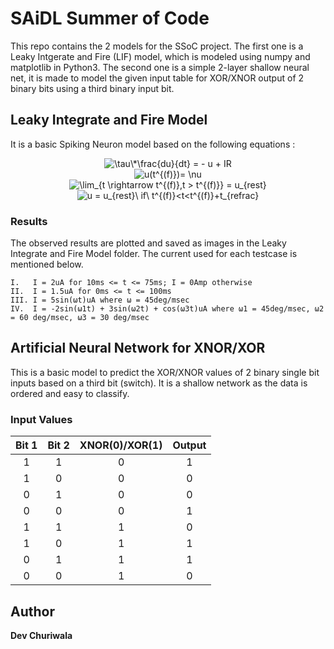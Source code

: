# SAiDL Summer of Code

This repo contains the 2 models for the SSoC project. The first one is a Leaky Intgerate and Fire (LIF) model, which is modeled using numpy and matplotlib in Python3. The second one is a simple 2-layer shallow neural net, it is made to model the given input table for XOR/XNOR output of 2 binary bits using a third binary input bit.  

## Leaky Integrate and Fire Model

It is a basic Spiking Neuron model based on the following equations : <br />
<p align="center">
<img src="https://latex.codecogs.com/gif.latex?\tau\*\frac{du}{dt}&space;=&space;-&space;u&space;&plus;&space;IR" title="\tau\*\frac{du}{dt} = - u + IR" /> <br />
<img src="https://latex.codecogs.com/gif.latex?u(t^{(f)})=&space;\nu" title="u(t^{(f)})= \nu" /> <br />
<img src="https://latex.codecogs.com/gif.latex?\lim_{t&space;\rightarrow&space;t^{(f)},t&space;>&space;t^{(f)}}&space;=&space;u_{rest}" title="\lim_{t \rightarrow t^{(f)},t > t^{(f)}} = u_{rest}" /> <br />
<img src="https://latex.codecogs.com/gif.latex?u&space;=&space;u_{rest}\&space;if\&space;t^{(f)}<t<t^{(f)}&plus;t_{refrac}" title="u = u_{rest}\ if\ t^{(f)}<t<t^{(f)}+t_{refrac}" />
</p>

### Results

The observed results are plotted and saved as images in the Leaky Integrate and Fire Model folder.
The current used for each testcase is mentioned below.
```
I.   I = 2uA for 10ms <= t <= 75ms; I = 0Amp otherwise
II.  I = 1.5uA for 0ms <= t <= 100ms
III. I = 5sin(ωt)uA where ω = 45deg/msec
IV.  I = -2sin(ω1t) + 3sin(ω2t) + cos(ω3t)uA where ω1 = 45deg/msec, ω2 = 60 deg/msec, ω3 = 30 deg/msec
```

## Artificial Neural Network for XNOR/XOR

This is a basic model to predict the XOR/XNOR values of 2 binary single bit inputs based on a third bit (switch). It is a shallow network as the data is ordered and easy to classify.


### Input Values
| Bit 1 | Bit 2 | XNOR(0)/XOR(1) | Output |
| :---: | :---: | :---: | :---: |
| 1 | 1 | 0 | 1 |
| 1 | 0 | 0 | 0 |
| 0 | 1 | 0 | 0 |
| 0 | 0 | 0 | 1 |
| 1 | 1 | 1 | 0 |
| 1 | 0 | 1 | 1 |
| 0 | 1 | 1 | 1 |
| 0 | 0 | 1 | 0 |


## Author

**Dev Churiwala**
